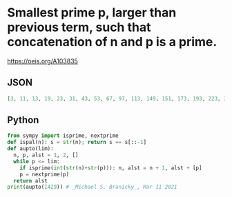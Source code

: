 # Smallest prime p, larger than previous term, such that concatenation of n and p is a prime\.
https://oeis.org/A103835
## JSON
```JSON
[3, 11, 13, 19, 23, 31, 43, 53, 67, 97, 113, 149, 151, 173, 193, 223, 239, 251, 373, 389, 397, 409, 431, 439, 457, 479, 487, 499, 569, 577, 601, 647, 739, 757, 797, 809, 811, 821, 827, 829, 863, 929, 991, 1109, 1181, 1297, 1301, 1303, 1327, 1367, 1409, 1429]
```
## Python
```Python
from sympy import isprime, nextprime
def ispal(n): s = str(n); return s == s[::-1]
def aupto(lim):
  n, p, alst = 1, 2, []
  while p <= lim:
    if isprime(int(str(n)+str(p))): n, alst = n + 1, alst + [p]
    p = nextprime(p)
  return alst
print(aupto(1429)) # _Michael S. Branicky_, Mar 11 2021
```
